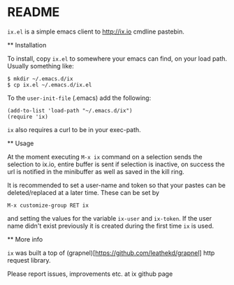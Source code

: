 README
======

`ix.el` is a simple emacs client to http://ix.io cmdline pastebin.

** Installation

To install, copy `ix.el` to somewhere your emacs can find, on your
load path. Usually something like:

    $ mkdir ~/.emacs.d/ix
    $ cp ix.el ~/.emacs.d/ix.el

To the `user-init-file` (.emacs) add the following:

    (add-to-list 'load-path "~/.emacs.d/ix")
    (require 'ix)

`ix` also requires a curl to be in your exec-path.

** Usage

At the moment executing `M-x ix` command on a selection sends the
selection to ix.io, entire buffer is sent if selection is inactive, on
success the url is notified in the minibuffer as well as saved in the
kill ring.

It is recommended to set a user-name and token so that your pastes can
be deleted/replaced at a later time. These can be set by


    M-x customize-group RET ix

and setting the values for the variable `ix-user` and `ix-token`. If
the user name didn't exist previously it is created during the first
time `ix` is used.

** More info

`ix` was built a top of (grapnel)[https://github.com/leathekd/grapnel]
http request library.

Please report issues, improvements etc. at ix github page
